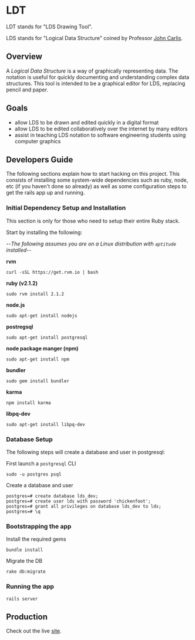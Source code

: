 # LDT

LDT stands for "LDS Drawing Tool".

LDS stands for "Logical Data Structure" coined by Professor [John Carlis](http://www.cs.umn.edu/people/faculty/carlis).

## Overview

A *Logical Data Structure* is a way of graphically representing data.  The notation is useful for quickly documenting and understanding complex data structures.  This tool is intended to be a graphical editor for LDS, replacing pencil and paper.

## Goals
* allow LDS to be drawn and edited quickly in a digital format
* allow LDS to be edited collaboratively over the internet by many editors
* assist in teaching LDS notation to software engineering students using computer graphics

## Developers Guide
The following sections explain how to start hacking on this project.  This consists of installing some system-wide
dependencies such as ruby, node, etc (if you haven't done so already) as well as some configuration steps to get
the rails app up and running.

### Initial Dependency Setup and Installation

This section is only for those who need to setup their entire Ruby stack.

Start by installing the following:

--*The following assumes you are on a Linux distribution with `aptitude` installed*--

**rvm**

```
curl -sSL https://get.rvm.io | bash
```


**ruby (v2.1.2)**

```
sudo rvm install 2.1.2

```

**node.js**

```
sudo apt-get install nodejs
```

**postregsql**

```
sudo apt-get install postgresql
```


**node package manger (npm)**

```
sudo apt-get install npm
```

**bundler**

```
sudo gem install bundler
```

**karma**

```
npm install karma
```

**libpq-dev**

```
sudo apt-get install libpq-dev
```

### Database Setup

The following steps will create a database and user in postgresql:


First launch a `postgresql` CLI


```
sudo -u postgres psql
```

Create a database and user

```
postgres=# create database lds_dev;
postgres=# create user lds with password 'chickenfoot';
postgres=# grant all privileges on database lds_dev to lds;
postgres=# \q
```


### Bootstrapping the app

Install the required gems

```
bundle install
```

Migrate the DB

```
rake db:migrate
```

### Running the app

```
rails server
```

## Production

Check out the live [site](http://erdraw.com).